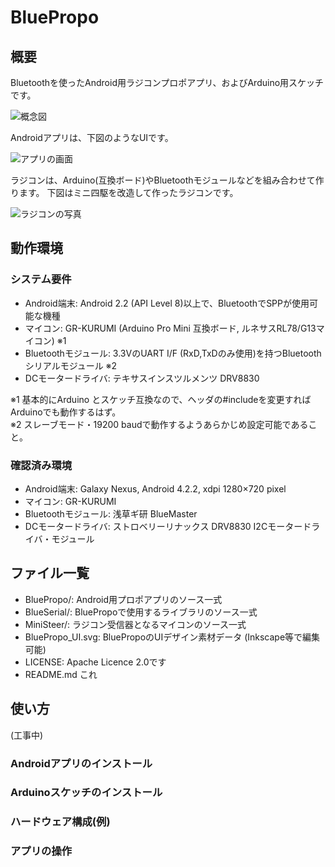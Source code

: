 BluePropo
=========

## 概要
Bluetoothを使ったAndroid用ラジコンプロポアプリ、およびArduino用スケッチです。

![概念図](http://licheng.sakura.ne.jp/steer/overview2.png)

Androidアプリは、下図のようなUIです。

![アプリの画面](http://licheng.sakura.ne.jp/steer/ui_small.png)

ラジコンは、Arduino(互換ボード)やBluetoothモジュールなどを組み合わせて作ります。
下図はミニ四駆を改造して作ったラジコンです。

![ラジコンの写真](http://licheng.sakura.ne.jp/steer/photo2.jpg)

## 動作環境
### システム要件
* Android端末: Android 2.2 (API Level 8)以上で、BluetoothでSPPが使用可能な機種
* マイコン: GR-KURUMI (Arduino Pro Mini 互換ボード, ルネサスRL78/G13マイコン) ※1
* Bluetoothモジュール: 3.3VのUART I/F (RxD,TxDのみ使用)を持つBluetoothシリアルモジュール ※2
* DCモータードライバ: テキサスインスツルメンツ DRV8830

※1 基本的にArduino とスケッチ互換なので、ヘッダの#includeを変更すればArduinoでも動作するはず。  
※2 スレーブモード・19200 baudで動作するようあらかじめ設定可能であること。

### 確認済み環境
* Android端末: Galaxy Nexus, Android 4.2.2, xdpi 1280×720 pixel
* マイコン: GR-KURUMI
* Bluetoothモジュール: 浅草ギ研 BlueMaster
* DCモータードライバ: ストロベリーリナックス DRV8830 I2Cモータードライバ・モジュール

## ファイル一覧
* BluePropo/: Android用プロポアプリのソース一式
* BlueSerial/: BluePropoで使用するライブラリのソース一式
* MiniSteer/: ラジコン受信器となるマイコンのソース一式
* BluePropo_UI.svg: BluePropoのUIデザイン素材データ (Inkscape等で編集可能)
* LICENSE: Apache Licence 2.0です
* README.md これ

## 使い方
(工事中)
### Androidアプリのインストール
### Arduinoスケッチのインストール
### ハードウェア構成(例)
### アプリの操作

